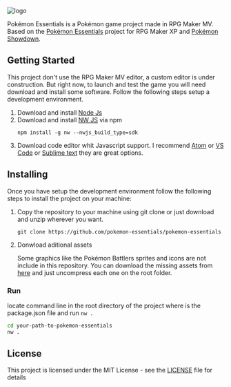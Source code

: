 ![logo](img/titles1/pokelogo.png)

Pokémon Essentials is a Pokémon game project made in RPG Maker MV. Based on the [Pokémon Essentials](http://pokemonessentials.wikia.com/wiki/Pok%C3%A9mon_Essentials_Wiki)  project for RPG Maker XP and [Pokémon Showdown](https://github.com/Zarel/Pokemon-Showdown).


## Getting Started
This project don't use the RPG Maker MV editor, a custom editor is under construction. But right now,
 to launch and test the game you will need download and install some software. Follow the following steps
 setup a development environment.

1. Download and install [Node Js](https://nodejs.org/en/download/)
2. Download and install [NW JS](https://nwjs.io/) via npm
    ```
    npm install -g nw --nwjs_build_type=sdk
    ```
3. Download code editor whit Javascript support. I recommend [Atom](https://atom.io/) or [VS Code](https://code.visualstudio.com/) or [Sublime text](https://www.sublimetext.com/) they are  great options.

## Installing
Once you have setup the development environment follow the following steps to install the project on your machine:

1. Copy the repository to your machine using git clone or just download and unzip wherever you want.

    ```
    git clone https://github.com/pokemon-essentials/pokemon-essentials
    ```
2. Donwload aditional assets

    Some graphics like the Pokémon Battlers sprites and icons are not include in this repository.
    You can download the missing assets from [here](https://drive.google.com/drive/folders/1oXbTrwAlL1SBVLykaHS1HlZf9c-IJWLo?usp=sharing) and just uncompress each one on the root folder.

### Run

locate command line in the root directory of the project where is the package.json file and run ```nw .```

```bash
cd your-path-to-pokemon-essentials
nw .
```

## License

This project is licensed under the MIT License - see the [LICENSE](LICENSE) file for details
